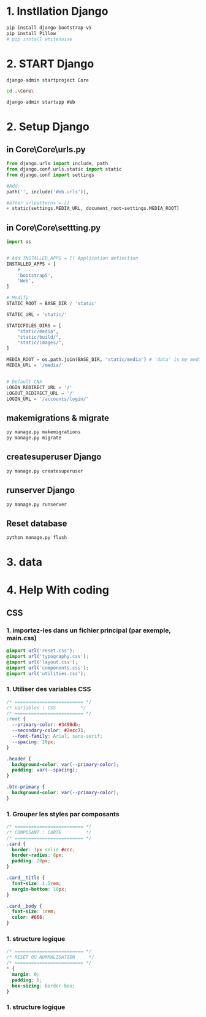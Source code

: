 
# 1. Instllation Django
``` python
pip install django-bootstrap-v5
pip install Pillow
# pip install whitenoise
```
# 2. START Django
``` python
django-admin startproject Core
```
``` bash
cd .\Core\
```
``` python
django-admin startapp Web  
```

# 2. Setup Django
## in Core\Core\urls.py 
``` python
from django.urls import include, path
from django.conf.urls.static import static
from django.conf import settings

#Add:
path('', include('Web.urls')),

#after urlpatterns = []
+ static(settings.MEDIA_URL, document_root=settings.MEDIA_ROOT)

```
## in Core\Core\settting.py 

``` python
import os


# Add INSTALLED_APPS = [] Application definition
INSTALLED_APPS = [
    # ....
    'bootstrap5',
    'Web',
]

# Modify 
STATIC_ROOT = BASE_DIR / 'static'

STATIC_URL = 'static/'

STATICFILES_DIRS = [
    "static/media",
    "static/build/",
    "static/images/",
]

MEDIA_ROOT = os.path.join(BASE_DIR, 'static/media') # 'data' is my media folder
MEDIA_URL = '/media/'


# Default CNX
LOGIN_REDIRECT_URL = '/'
LOGOUT_REDIRECT_URL = '/'
LOGIN_URL = '/accounts/login/'

```
## makemigrations & migrate
``` python
py manage.py makemigrations
py manage.py migrate 


```
## createsuperuser Django
``` python
py manage.py createsuperuser
```
## runserver Django
``` python
py manage.py runserver 
```
## Reset database
``` python
python manage.py flush
```
# 3. data

# 4. Help With coding
## CSS
### 1. importez-les dans un fichier principal (par exemple, main.css)
``` css
@import url('reset.css');
@import url('typography.css');
@import url('layout.css');
@import url('components.css');
@import url('utilities.css');
```
### 1. Utiliser des variables CSS 
``` css
/* ========================= */
/* variables : CSS         */
/* ========================= */
:root {
  --primary-color: #3498db;
  --secondary-color: #2ecc71;
  --font-family: Arial, sans-serif;
  --spacing: 20px;
}

.header {
  background-color: var(--primary-color);
  padding: var(--spacing);
}

.btn-primary {
  background-color: var(--primary-color);
}
```
### 1. Grouper les styles par composants
``` css
/* ========================= */
/* COMPOSANT : CARTE         */
/* ========================= */
.card {
  border: 1px solid #ccc;
  border-radius: 8px;
  padding: 20px;
}

.card__title {
  font-size: 1.5rem;
  margin-bottom: 10px;
}

.card__body {
  font-size: 1rem;
  color: #666;
}
```
### 1. structure logique
``` css
/* ========================= */
/* RESET OU NORMALISATION     */
/* ========================= */
* {
  margin: 0;
  padding: 0;
  box-sizing: border-box;
}
```
### 1. structure logique
